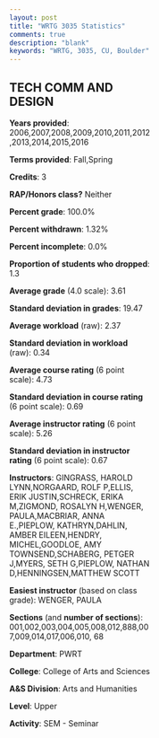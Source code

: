 ```yaml
---
layout: post
title: "WRTG 3035 Statistics"
comments: true
description: "blank"
keywords: "WRTG, 3035, CU, Boulder"
--- 
```

<head>
<script src="https://ajax.googleapis.com/ajax/libs/jquery/2.1.3/jquery.min.js"></script>
<script src="https://dl.dropboxusercontent.com/s/pc42nxpaw1ea4o9/highcharts.js?dl=0"></script>
<!-- <script src="../assets/js/highcharts.js"></script> -->
<style type="text/css">@font-face {
	font-family: "Bebas Neue";
	src: url(https://www.filehosting.org/file/details/544349/BebasNeue%20Regular.otf) format("opentype");
	}
	h1.Bebas { 
		font-family: "Bebas Neue", Verdana, Tahoma;
	}
</style>
</head>
<body>
	<div id="container" style="float: right; width: 45%; height: 88%; margin-left: 2.5%; margin-right: 2.5%;"></div>
	<script language="JavaScript">
		$(document).ready(function() {
		var chart = {type: 'column'};
		var title = {text: 'Grade Distribution'};
		var xAxis = {categories: ['A','B','C','D','F'],crosshair: true};
		var yAxis = {min: 0,title: {text: 'Percentage'}};
		var tooltip = {headerFormat: '<center><b><span style="font-size:20px">{point.key}</span></b></center>',
		               pointFormat: '<td style="padding:0"><b>{point.y:.1f}%</b></td>',
		               footerFormat: '</table>',shared: true,useHTML: true};
		var plotOptions = {column: {pointPadding: 0.0,borderWidth: 0}};  
		var credits = {enabled: false};var series= [{name: 'Percent',data: [69.38,27.91,2.13,0.25,0.33,]}];
		var json = {};
		json.chart = chart;
		json.title = title;
		json.tooltip = tooltip;
		json.xAxis = xAxis;
		json.yAxis = yAxis;  
		json.series = series;
		json.plotOptions = plotOptions;  
		json.credits = credits;
		$('#container').highcharts(json);
	});
	</script>
</body>
			   
## TECH COMM AND DESIGN

**Years provided**: 2006,2007,2008,2009,2010,2011,2012,2013,2014,2015,2016

**Terms provided**: Fall,Spring

**Credits**: 3

**RAP/Honors class?** Neither

**Percent grade**: 100.0%

**Percent withdrawn**: 1.32%

**Percent incomplete**: 0.0%

**Proportion of students who dropped**: 1.3

**Average grade** (4.0 scale): 3.61

**Standard deviation in grades**: 19.47

**Average workload** (raw): 2.37

**Standard deviation in workload** (raw): 0.34

**Average course rating** (6 point scale): 4.73

**Standard deviation in course rating** (6 point scale): 0.69

**Average instructor rating** (6 point scale): 5.26

**Standard deviation in instructor rating** (6 point scale): 0.67

**Instructors**: GINGRASS, HAROLD LYNN,NORGAARD, ROLF P,ELLIS, ERIK JUSTIN,SCHRECK, ERIKA M,ZIGMOND, ROSALYN H,WENGER, PAULA,MACBRIAR, ANNA E.,PIEPLOW, KATHRYN,DAHLIN, AMBER EILEEN,HENDRY, MICHEL,GOODLOE, AMY TOWNSEND,SCHABERG, PETGER J,MYERS, SETH G,PIEPLOW, NATHAN D,HENNINGSEN,MATTHEW SCOTT

**Easiest instructor** (based on class grade): WENGER, PAULA

**Sections** (and **number of sections**): 001,002,003,004,005,008,012,888,007,009,014,017,006,010, 68

**Department**: PWRT

**College**: College of Arts and Sciences

**A&S Division**: Arts and Humanities

**Level**: Upper

**Activity**: SEM - Seminar